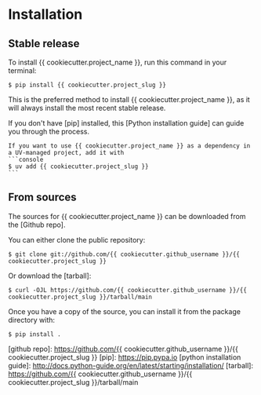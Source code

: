 # Installation

## Stable release

To install {{ cookiecutter.project_name }}, run this command in your terminal:

```console
$ pip install {{ cookiecutter.project_slug }}
```

This is the preferred method to install {{ cookiecutter.project_name }}, as it will always install the most recent stable release.

If you don't have [pip] installed, this [Python installation guide] can guide
you through the process.

````{note}
If you want to use {{ cookiecutter.project_name }} as a dependency in a UV-managed project, add it with
```console
$ uv add {{ cookiecutter.project_slug }}
```
````

## From sources

The sources for {{ cookiecutter.project_name }} can be downloaded from the [Github repo].

You can either clone the public repository:

```console
$ git clone git://github.com/{{ cookiecutter.github_username }}/{{ cookiecutter.project_slug }}
```

Or download the [tarball]:

```console
$ curl -OJL https://github.com/{{ cookiecutter.github_username }}/{{ cookiecutter.project_slug }}/tarball/main
```

Once you have a copy of the source, you can install it from the package directory with:

```console
$ pip install .
```

[github repo]: https://github.com/{{ cookiecutter.github_username }}/{{ cookiecutter.project_slug }}
[pip]: https://pip.pypa.io
[python installation guide]: http://docs.python-guide.org/en/latest/starting/installation/
[tarball]: https://github.com/{{ cookiecutter.github_username }}/{{ cookiecutter.project_slug }}/tarball/main
